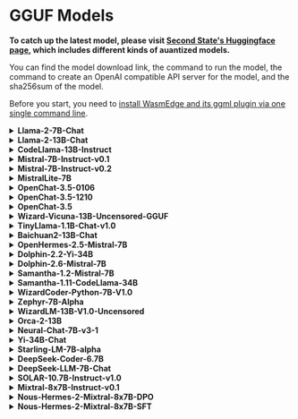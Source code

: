 # GGUF Models

**To catch up the latest model, please visit [Second State's Huggingface page](https://huggingface.co/second-state), which includes different kinds of auantized models.** 

You can find the model download link, the command to run the model, the command to create an OpenAI compatible API server for the model, and the sha256sum of the model.

Before you start, you need to [install WasmEdge and its ggml plugin via one single command line](https://github.com/LlamaEdge/LlamaEdge/tree/main/api-server#dependencies).

<details>
<summary> <b>Llama-2-7B-Chat</b> </summary>
<hr/>
<b>Download the model</b>

```bash
curl -LO https://huggingface.co/second-state/Llama-2-7B-Chat-GGUF/resolve/main/Llama-2-7b-chat-hf-Q5_K_M.gguf
```

Please check the sha256sum of the downloaded model file to make sure it is correct.

```text
39fdaca41ef03de1e9b709602557faaf2e8490c830622823cb6f8dc9ac14db04
```

<b>Chat with the model on the CLI</b>

```bash
curl -LO https://github.com/LlamaEdge/LlamaEdge/releases/latest/download/llama-chat.wasm

wasmedge --dir .:. --nn-preload default:GGML:AUTO:Llama-2-7b-chat-hf-Q5_K_M.gguf llama-chat.wasm -p llama-2-chat
```

<b>Chat with the model via a web UI</b>

```bash
curl -LO https://github.com/LlamaEdge/LlamaEdge/releases/latest/download/llama-api-server.wasm
curl -LO https://github.com/LlamaEdge/chatbot-ui/releases/latest/download/chatbot-ui.tar.gz
tar xzf chatbot-ui.tar.gz
rm chatbot-ui.tar.gz

wasmedge --dir .:. --nn-preload default:GGML:AUTO:Llama-2-7b-chat-hf-Q5_K_M.gguf llama-api-server.wasm -p llama-2-chat
```

Open your browser to http://localhost:8080 to start the chat!

<b>Send an API request to the server</b>

Test the API server from another terminal using the following command

```bash
curl -X POST http://localhost:8080/v1/chat/completions \
  -H 'accept:application/json' \
  -H 'Content-Type: application/json' \
  -d '{"messages":[{"role":"system", "content": "You are a helpful assistant."}, {"role":"user", "content": "What is the capital of France?"}], "model":"llama-2-7b-chat"}'
```

</details>

<details>
<summary> <b>Llama-2-13B-Chat</b> </summary>
<hr/>
<b>Download the model</b>

```bash
curl -LO https://huggingface.co/second-state/Llama-2-13B-Chat-GGUF/resolve/main/Llama-2-13b-chat-hf-Q5_K_M.gguf
```

Please check the sha256sum of the downloaded model file to make sure it is correct.

```text
67c08278e8ed7ae96e25e8968e77ba8fc4ae8b974a8b47a105880756f8f82f3e
```

<b>Chat with the model on the CLI</b>

```bash
curl -LO https://github.com/LlamaEdge/LlamaEdge/releases/latest/download/llama-chat.wasm
wasmedge --dir .:. --nn-preload default:GGML:AUTO:Llama-2-13b-chat-hf-Q5_K_M.gguf llama-chat.wasm -p llama-2-chat
```

<b>Chat with the model via a web UI</b>

```bash
curl -LO https://github.com/LlamaEdge/LlamaEdge/releases/latest/download/llama-api-server.wasm
curl -LO https://github.com/LlamaEdge/chatbot-ui/releases/latest/download/chatbot-ui.tar.gz
tar xzf chatbot-ui.tar.gz
rm chatbot-ui.tar.gz

wasmedge --dir .:. --nn-preload default:GGML:AUTO:Llama-2-13b-chat-hf-Q5_K_M.gguf llama-api-server.wasm -p llama-2-chat
```

Open your browser to http://localhost:8080 to start the chat!

<b>Send an API request to the server</b>

Test the API server from another terminal using the following command

```bash
curl -X POST http://localhost:8080/v1/chat/completions \
  -H 'accept:application/json' \
  -H 'Content-Type: application/json' \
  -d '{"messages":[{"role":"system", "content": "You are a helpful assistant."}, {"role":"user", "content": "What is the capital of France"}], "model":"llama-2-13b-chat"}'
```

</details>

<details>
<summary> <b>CodeLlama-13B-Instruct</b> </summary>
<hr/>
<b>Download the model</b>

```bash
curl -LO https://huggingface.co/second-state/CodeLlama-13B-Instruct-GGUF/resolve/main/CodeLlama-13b-Instruct-hf-Q5_K_M.gguf
```

Please check the sha256sum of the downloaded model file to make sure it is correct:

```bash
b30d01b5a22f2b3dc6cd01084b50114dde5e63cbc240ee7ad20ebbd6c63eab95
```

<b>Chat with the model on the CLI</b>

```bash
curl -LO https://github.com/LlamaEdge/LlamaEdge/releases/latest/download/llama-chat.wasm

wasmedge --dir .:. --nn-preload default:GGML:AUTO:CodeLlama-13b-Instruct-hf-Q5_K_M.gguf llama-chat.wasm -p codellama-instruct
```

<b>This model isn't suitable for API server</b>
</details>

<details>
<summary> <b>Mistral-7B-Instruct-v0.1</b> </summary>
<hr/>
<b>Download the model</b>

```bash
curl -LO https://huggingface.co/second-state/Mistral-7B-Instruct-v0.1-GGUF/resolve/main/Mistral-7B-Instruct-v0.1-Q5_K_M.gguf
```

Please check the sha256sum of the downloaded model file to make sure it is correct:

```bash
287a6520a937fcdb9d1d21b1f9145ba3c8624a4c8ce5411dae5e74991a911a94
```

<b>Chat with the model on the CLI</b>

```bash
curl -LO https://github.com/LlamaEdge/LlamaEdge/releases/latest/download/llama-chat.wasm
wasmedge --dir .:. --nn-preload default:GGML:AUTO:Mistral-7B-Instruct-v0.1-Q5_K_M.gguf llama-chat.wasm -p mistral-instruct
```
<b>Chat with the model via a web UI</b>

```bash
curl -LO https://github.com/LlamaEdge/LlamaEdge/releases/latest/download/llama-api-server.wasm
curl -LO https://github.com/LlamaEdge/chatbot-ui/releases/latest/download/chatbot-ui.tar.gz
tar xzf chatbot-ui.tar.gz
rm chatbot-ui.tar.gz

wasmedge --dir .:. --nn-preload default:GGML:AUTO:Mistral-7B-Instruct-v0.1-Q5_K_M.gguf llama-api-server.wasm -p mistral-instruct
```

Open your browser to http://localhost:8080 to start the chat!

<b>Send an API request to the server</b>

Test the API server from another terminal using the following command

```bash
curl -X POST http://localhost:8080/v1/chat/completions \
  -H 'accept:application/json' \
  -H 'Content-Type: application/json' \
  -d '{"messages":[{"role":"user", "content": "What is the capital of France?"}], "model":"Mistral-7B-Instruct-v0.1"}'
```

</details>

<details>
<summary> <b>Mistral-7B-Instruct-v0.2</b> </summary>
<hr/>
<b>Download the model</b>

```bash
curl -LO https://huggingface.co/second-state/Mistral-7B-Instruct-v0.2-GGUF/resolve/main/Mistral-7B-Instruct-v0.2-Q5_K_M.gguf
```

Please check the sha256sum of the downloaded model file to make sure it is correct:

```bash
4ce9a46d73b47ca1d46aa0f182c12bd18ee2f3bcfffcc397de191ae31c3c3c4e
```

<b>Chat with the model on the CLI</b>

```bash
curl -LO https://github.com/LlamaEdge/LlamaEdge/releases/latest/download/llama-chat.wasm

wasmedge --dir .:. --nn-preload default:GGML:AUTO:Mistral-7B-Instruct-v0.2-Q5_K_M.gguf llama-chat.wasm -p mistral-instruct
```

<b>Chat with the model via a web UI</b>

```bash
curl -LO https://github.com/LlamaEdge/LlamaEdge/releases/latest/download/llama-api-server.wasm
curl -LO https://github.com/LlamaEdge/chatbot-ui/releases/latest/download/chatbot-ui.tar.gz
tar xzf chatbot-ui.tar.gz
rm chatbot-ui.tar.gz

wasmedge --dir .:. --nn-preload default:GGML:AUTO:Mistral-7B-Instruct-v0.2-Q5_K_M.gguf llama-api-server.wasm -p mistral-instruct
```

Open your browser to http://localhost:8080 to start the chat!

<b>Send an API request to the server</b>

Test the API server from another terminal using the following command

```bash
curl -X POST http://localhost:8080/v1/chat/completions \
  -H 'accept:application/json' \
  -H 'Content-Type: application/json' \
  -d '{"messages":[{"role":"user", "content": "What is the capital of France?"}], "model":"Mistral-7B-Instruct-v0.2"}'
```

</details>

<details>
<summary> <b>MistralLite-7B</b> </summary>
<hr/>
<b>Download the model</b>

```bash
curl -LO https://huggingface.co/second-state/MistralLite-7B-GGUF/resolve/main/MistralLite-Q5_K_M.gguf
```

Please check the sha256sum of the downloaded model file to make sure it is correct.

```bash
c8f5d6117cc9ec8dceb2e28e1268770c0c32f39949fceceb105d1e0837e07361
```

<b>Chat with the model on the CLI</b>

```bash
curl -LO https://github.com/LlamaEdge/LlamaEdge/releases/latest/download/llama-chat.wasm

wasmedge --dir .:. --nn-preload default:GGML:AUTO:MistralLite-Q5_K_M.gguf llama-chat.wasm -p mistrallite -r '</s>'
```

<b>Chat with the model via a web UI</b>

```bash
curl -LO https://github.com/LlamaEdge/LlamaEdge/releases/latest/download/llama-api-server.wasm
curl -LO https://github.com/LlamaEdge/chatbot-ui/releases/latest/download/chatbot-ui.tar.gz
tar xzf chatbot-ui.tar.gz
rm chatbot-ui.tar.gz

wasmedge --dir .:. --nn-preload default:GGML:AUTO:MistralLite-Q5_K_M.gguf llama-api-server.wasm -p mistrallite -r '</s>'
```

Open your browser to http://localhost:8080 to start the chat!

<b>Send an API request to the server</b>

Test the API server from another terminal using the following command

```bash
curl -X POST http://localhost:8080/v1/chat/completions \
  -H 'accept:application/json' \
  -H 'Content-Type: application/json' \
  -d '{"messages":[{"role":"system", "content": "You are a helpful assistant."}, {"role":"user", "content": "What is the capital of France?"}], "model":"MistralLite-7B"}'
```

</details>

<details>
<summary> <b>OpenChat-3.5-0106</b> </summary>
<hr/>
<b>Download the model</b>

```bash
curl -LO https://huggingface.co/second-state/OpenChat-3.5-0106-GGUF/resolve/main/openchat-3.5-0106-Q5_K_M.gguf
```

Please check the sha256sum of the downloaded model file to make sure it is correct.

```bash
c28f69693336ab63369451da7f1365e5003d79f3ac69566de72100a8299a967a
```

<b>Chat with the model on the CLI</b>

```bash
curl -LO https://github.com/LlamaEdge/LlamaEdge/releases/latest/download/llama-chat.wasm
wasmedge --dir .:. --nn-preload default:GGML:AUTO:openchat-3.5-0106-Q5_K_M.gguf llama-chat.wasm -p openchat -r '<|end_of_turn|>'
```

<b>Chat with the model via a web UI</b>

```bash
curl -LO https://github.com/LlamaEdge/LlamaEdge/releases/latest/download/llama-api-server.wasm
curl -LO https://github.com/LlamaEdge/chatbot-ui/releases/latest/download/chatbot-ui.tar.gz
tar xzf chatbot-ui.tar.gz
rm chatbot-ui.tar.gz

wasmedge --dir .:. --nn-preload default:GGML:AUTO:openchat-3.5-0106-Q5_K_M.gguf llama-api-server.wasm -p openchat -r '<|end_of_turn|>'
```

Open your browser to http://localhost:8080 to start the chat!

<b>Send an API request to the server</b>

Test the API server from another terminal using the following command

```bash
curl -X POST http://localhost:8080/v1/chat/completions \
  -H 'accept:application/json' \
  -H 'Content-Type: application/json' \
  -d '{"messages":[{"role":"system", "content": "You are a helpful assistant."}, {"role":"user", "content": "What is the capital of France?"}], "model":"OpenChat-3.5-0106"}'
```

</details>

<details>
<summary> <b>OpenChat-3.5-1210</b> </summary>
<hr/>
<b>Download the model</b>

```bash
curl -LO https://huggingface.co/second-state/openchat-3.5-1210-GGUF/resolve/main/openchat-3.5-1210-Q5_K_M.gguf
```

Please check the sha256sum of the Downloaded model file to make sure it is correct.

```bash
e1c5c50d0185d047f53ceb48a7c02d33f0a7fe0e1467f98c4b575502e9cabbdd
```

<b>Chat with the model on the CLI</b>

```bash
curl -LO https://github.com/LlamaEdge/LlamaEdge/releases/latest/download/llama-chat.wasm

wasmedge --dir .:. --nn-preload default:GGML:AUTO:openchat-3.5-1210-Q5_K_M.gguf llama-chat.wasm -p openchat -r '<|end_of_turn|>'
```

<b>Chat with the model via a web UI</b>

```bash
curl -LO https://github.com/LlamaEdge/LlamaEdge/releases/latest/download/llama-api-server.wasm
curl -LO https://github.com/LlamaEdge/chatbot-ui/releases/latest/download/chatbot-ui.tar.gz
tar xzf chatbot-ui.tar.gz
rm chatbot-ui.tar.gz

wasmedge --dir .:. --nn-preload default:GGML:AUTO:openchat-3.5-1210-Q5_K_M.gguf llama-api-server.wasm -p openchat -r '<|end_of_turn|>'
```

Open your browser to http://localhost:8080 to start the chat!

<b>Send an API request to the server</b>

Test the API server from another terminal using the following command

```bash
curl -X POST http://localhost:8080/v1/chat/completions \
  -H 'accept:application/json' \
  -H 'Content-Type: application/json' \
  -d '{"messages":[{"role":"system", "content": "You are a helpful assistant."}, {"role":"user", "content": "What is the capital of France?"}], "model":"OpenChat-3.5-1210"}'
```

</details>

<details>
<summary> <b>OpenChat-3.5</b> </summary>
<hr/>
<b>Download the model</b>

```bash
curl -LO https://huggingface.co/second-state/OpenChat-3.5-GGUF/resolve/main/openchat_3.5-Q5_K_M.gguf
```

Please check the sha256sum of the downloaded model file to make sure it is correct.

```bash
cea9e09a3e1d0fa779224710a543a07d92af46a64090af7a32001b94faf66a92
```

<b>Chat with the model on the CLI</b>

```bash
curl -LO https://github.com/LlamaEdge/LlamaEdge/releases/latest/download/llama-chat.wasm

wasmedge --dir .:. --nn-preload default:GGML:AUTO:openchat_3.5-Q5_K_M.gguf llama-chat.wasm -p openchat -r '<|end_of_turn|>'
```

<b>Chat with the model via a web UI</b>

```bash
curl -LO https://github.com/LlamaEdge/LlamaEdge/releases/latest/download/llama-api-server.wasm
curl -LO https://github.com/LlamaEdge/chatbot-ui/releases/latest/download/chatbot-ui.tar.gz
tar xzf chatbot-ui.tar.gz
rm chatbot-ui.tar.gz

wasmedge --dir .:. --nn-preload default:GGML:AUTO:openchat_3.5-Q5_K_M.gguf llama-api-server.wasm -p openchat -r '<|end_of_turn|>'
```

Open your browser to http://localhost:8080 to start the chat!

<b>Send an API request to the server</b>

Test the API server from another terminal using the following command

```bash
curl -X POST http://localhost:8080/v1/chat/completions \
  -H 'accept:application/json' \
  -H 'Content-Type: application/json' \
  -d '{"messages":[{"role":"system", "content": "You are a helpful assistant."}, {"role":"user", "content": "What is the capital of France?"}], "model":"OpenChat-3.5"}'
```

</details>

<details>
<summary> <b>Wizard-Vicuna-13B-Uncensored-GGUF</b> </summary>
<hr/>
<b>Download the model</b>

```bash
curl -LO https://huggingface.co/second-state/Wizard-Vicuna-13B-Uncensored-GGUF/resolve/main/Wizard-Vicuna-13B-Uncensored-Q5_K_M.gguf
```

Please check the sha256sum of the Downloaded model file to make sure it is correct.

```bash
bb6bda4e7383f1be98d7a9ab8c6cfff6daebb937badb11c25ed16e0f908f5b4d
```

<b>Chat with the model on the CLI</b>

```bash
curl -LO https://github.com/LlamaEdge/LlamaEdge/releases/latest/download/llama-chat.wasm

wasmedge --dir .:. --nn-preload default:GGML:AUTO:Wizard-Vicuna-13B-Uncensored-Q5_K_M.gguf llama-chat.wasm -p vicuna-1.0-chat
```

<b>Chat with the model via a web UI</b>

```bash
curl -LO https://github.com/LlamaEdge/LlamaEdge/releases/latest/download/llama-api-server.wasm
curl -LO https://github.com/LlamaEdge/chatbot-ui/releases/latest/download/chatbot-ui.tar.gz
tar xzf chatbot-ui.tar.gz
rm chatbot-ui.tar.gz

wasmedge --dir .:. --nn-preload default:GGML:AUTO:Wizard-Vicuna-13B-Uncensored-Q5_K_M.gguf llama-api-server.wasm -p vicuna-1.0-chat
```

Open your browser to http://localhost:8080 to start the chat!

<b>Send an API request to the server</b>

Test the API server from another terminal using the following command

```bash
curl -X POST http://localhost:8080/v1/chat/completions \
  -H 'accept:application/json' \
  -H 'Content-Type: application/json' \
  -d '{"messages":[{"role":"system", "content": "You are a helpful assistant."}, {"role":"user", "content": "What is the capital of France?"}], "model":"wizard-vicuna-13B"}'
```

</details>

<details>
<summary> <b>TinyLlama-1.1B-Chat-v1.0</b> </summary>
<hr/>
<b>Download the model</b>

```bash
curl -LO https://huggingface.co/second-state/TinyLlama-1.1B-Chat-v1.0-GGUF/resolve/main/TinyLlama-1.1B-Chat-v1.0-Q5_K_M.gguf
```

Please check the sha256sum of the downloaded model file to make sure it is correct.

```bash
4602b3e1751346bc22e6454fa2670f743351546401cb353a10c8b5329075e67f
```

<b>Chat with the model on the CLI</b>

```bash
curl -LO https://github.com/LlamaEdge/LlamaEdge/releases/latest/download/llama-chat.wasm

wasmedge --dir .:. --nn-preload default:GGML:AUTO:TinyLlama-1.1B-Chat-v1.0-Q5_K_M.gguf llama-chat.wasm -p chatml
```

<b>Chat with the model via a web UI</b>

```bash
curl -LO https://github.com/LlamaEdge/LlamaEdge/releases/latest/download/llama-api-server.wasm
curl -LO https://github.com/LlamaEdge/chatbot-ui/releases/latest/download/chatbot-ui.tar.gz
tar xzf chatbot-ui.tar.gz
rm chatbot-ui.tar.gz

wasmedge --dir .:. --nn-preload default:GGML:AUTO:TinyLlama-1.1B-Chat-v1.0-Q5_K_M.gguf llama-api-server.wasm -p chatml
```

Open your browser to http://localhost:8080 to start the chat!

<b>Send an API request to the server</b>

Test the API server from another terminal using the following command

```bash
curl -X POST http://localhost:8080/v1/chat/completions \
  -H 'accept:application/json' \
  -H 'Content-Type: application/json' \
  -d '{"messages":[{"role":"system", "content": "You are a helpful assistant."}, {"role":"user", "content": "What is the capital of France?"}], "model":"TinyLlama-1.1B-Chat-v1.0"}'
```

</details>

<details>
<summary> <b>Baichuan2-13B-Chat</b> </summary>
<hr/>
<b>Download the model</b>

```bash
curl -LO https://huggingface.co/second-state/Baichuan2-13B-Chat-GGUF/resolve/main/Baichuan2-13B-Chat-Q5_K_M.gguf
```

Please check the sha256sum of the Downloaded model file to make sure it is correct.

```bash
2b7781b78d27dd4d15bf171649b1114c8591bccb8a98b9d9a0cff1386e536b24
```

<b>Chat with the model on the CLI</b>

```bash
curl -LO https://github.com/LlamaEdge/LlamaEdge/releases/latest/download/llama-chat.wasm

wasmedge --dir .:. --nn-preload default:GGML:AUTO:Baichuan2-13B-Chat-Q5_K_M.gguf llama-chat.wasm -p baichuan-2 -r '用户:'
```

<b>Chat with the model via a web UI</b>

```bash
curl -LO https://github.com/LlamaEdge/LlamaEdge/releases/latest/download/llama-api-server.wasm
curl -LO https://github.com/LlamaEdge/chatbot-ui/releases/latest/download/chatbot-ui.tar.gz
tar xzf chatbot-ui.tar.gz
rm chatbot-ui.tar.gz

wasmedge --dir .:. --nn-preload default:GGML:AUTO:Baichuan2-13B-Chat-Q5_K_M.gguf llama-api-server.wasm -p baichuan-2 -r '用户:'
```

Open your browser to http://localhost:8080 to start the chat!

<b>Send an API request to the server</b>

Test the API server from another terminal using the following command

```bash
curl -X POST http://localhost:8080/v1/chat/completions \
  -H 'accept:application/json' \
  -H 'Content-Type: application/json' \
  -d '{"messages":[{"role":"system", "content": "You are a helpful assistant."}, {"role":"user", "content": "李白是谁"}], "model":"Baichuan2-13B-Chat"}'
```

</details>

<details>
<summary> <b>OpenHermes-2.5-Mistral-7B</b> </summary>
<hr/>
<b>Download the model</b>

```bash
curl -LO https://huggingface.co/second-state/OpenHermes-2.5-Mistral-7B-GGUF/resolve/main/OpenHermes-2.5-Mistral-7B-Q5_K_M.gguf
```

Please check the sha256sum of the downloaded model file to make sure it is correct.

```bash
76746d87d2c47ce32218fe05e4b20e5fa1849f3a33c743101309e48912581536
```

<b>Chat with the model on the CLI</b>

```bash
wasmedge --dir .:. --nn-preload default:GGML:AUTO:OpenHermes-2.5-Mistral-7B-Q5_K_M.gguf llama-chat.wasm -p chatml -r '<|im_end|>'
```

<b>Chat with the model via a web UI</b>

```bash
curl -LO https://github.com/LlamaEdge/LlamaEdge/releases/latest/download/llama-api-server.wasm
curl -LO https://github.com/LlamaEdge/chatbot-ui/releases/latest/download/chatbot-ui.tar.gz
tar xzf chatbot-ui.tar.gz
rm chatbot-ui.tar.gz

wasmedge --dir .:. --nn-preload default:GGML:AUTO:OpenHermes-2.5-Mistral-7B-Q5_K_M.gguf llama-api-server.wasm -p chatml -r '<|im_end|>'
```

Open your browser to http://localhost:8080 to start the chat!

<b>Send an API request to the server</b>

Test the API server from another terminal using the following command

```bash
curl -X POST http://localhost:8080/v1/chat/completions \
  -H 'accept:application/json' \
  -H 'Content-Type: application/json' \
  -d '{"messages":[{"role":"system", "content": "You are a helpful assistant."}, {"role":"user", "content": "What is the capital of France?"}], "model":"OpenHermes-2.5-Mistral-7B"}'
```

</details>

<details>
<summary> <b>Dolphin-2.2-Yi-34B</b> </summary>
<hr/>
<b>Download the model</b>

```bash
curl -LO https://huggingface.co/second-state/Dolphin-2.2-Yi-34B-GGUF/resolve/main/dolphin-2_2-yi-34b-Q5_K_M.gguf
```

Please check the sha256sum of the downloaded model file to make sure it is correct.

```bash
28e80a924fae51644f7d869d9ad3eec72bafd28b5f221015e8a56a328847ac19
```

<b>Chat with the model on the CLI</b>

```bash
curl -LO https://github.com/LlamaEdge/LlamaEdge/releases/latest/download/llama-chat.wasm

wasmedge --dir .:. --nn-preload default:GGML:AUTO:dolphin-2_2-yi-34b-Q5_K_M.gguf llama-chat.wasm -p chatml -r '<|im_end|>' -s 'You are a helpful AI assistant'
```

<b>Chat with the model via a web UI</b>

```bash
curl -LO https://github.com/LlamaEdge/LlamaEdge/releases/latest/download/llama-api-server.wasm
curl -LO https://github.com/LlamaEdge/chatbot-ui/releases/latest/download/chatbot-ui.tar.gz
tar xzf chatbot-ui.tar.gz
rm chatbot-ui.tar.gz

wasmedge --dir .:. --nn-preload default:GGML:AUTO:dolphin-2_2-yi-34b-Q5_K_M.gguf llama-api-server.wasm -p chatml -r '<|im_end|>' -s 'You are a helpful AI assistant'
```

Open your browser to http://localhost:8080 to start the chat!

<b>Send an API request to the server</b>

Test the API server from another terminal using the following command

```bash
curl -X POST http://localhost:8080/v1/chat/completions \
  -H 'accept:application/json' \
  -H 'Content-Type: application/json' \
  -d '{"messages":[{"role":"system", "content": "You are a helpful assistant."}, {"role":"user", "content": "What is the capital of France?"}], "model":"Dolphin-2.2-Yi-34B"}'
```

</details>

<details>
<summary> <b>Dolphin-2.6-Mistral-7B</b> </summary>
<hr/>
<b>Download the model</b>

```bash
curl -LO https://huggingface.co/second-state/dolphin-2.6-mistral-7B-GGUF/resolve/main/dolphin-2.6-mistral-7b-Q5_K_M.gguf
```

Please check the sha256sum of the downloaded model file to make sure it is correct.

```bash
ec3c988cda2d831542449fcd0e82a039067a8da2c747b05268eee482b0e12bdf
```

<b>Chat with the model on the CLI</b>

```bash
curl -LO https://github.com/LlamaEdge/LlamaEdge/releases/latest/download/llama-chat.wasm

wasmedge --dir .:. --nn-preload default:GGML:AUTO:dolphin-2.6-mistral-7b-Q5_K_M.gguf llama-chat.wasm -p chatml
```

<b>Chat with the model via a web UI</b>

```bash
curl -LO https://github.com/LlamaEdge/LlamaEdge/releases/latest/download/llama-api-server.wasm
curl -LO https://github.com/LlamaEdge/chatbot-ui/releases/latest/download/chatbot-ui.tar.gz
tar xzf chatbot-ui.tar.gz
rm chatbot-ui.tar.gz

wasmedge --dir .:. --nn-preload default:GGML:AUTO:dolphin-2.6-mistral-7b-Q5_K_M.gguf llama-api-server.wasm -p chatml
```

Open your browser to http://localhost:8080 to start the chat!

<b>Send an API request to the server</b>

Test the API server from another terminal using the following command

```bash
curl -X POST http://localhost:8080/v1/chat/completions \
  -H 'accept:application/json' \
  -H 'Content-Type: application/json' \
  -d '{"messages":[{"role":"system", "content": "You are a helpful assistant."}, {"role":"user", "content": "What is the capital of France?"}], "model":"dolphin-2.6-mistral-7b"}'
```

</details>


<details>
<summary> <b>Samantha-1.2-Mistral-7B</b> </summary>
<hr/>
<b>Download the model</b>

```bash
curl -LO https://huggingface.co/second-state/Samantha-1.2-Mistral-7B-GGUF/resolve/main/samantha-1.2-mistral-7b-Q5_K_M.gguf
```

Please check the sha256sum of the downloaded model file to make sure it is correct.

```bash
1051ff70a76561776427c22fe022f8984166bdeca82a1c0c2edcd6fa6d2c5dee
```

<b>Chat with the model on the CLI</b>

```bash
curl -LO https://github.com/LlamaEdge/LlamaEdge/releases/latest/download/llama-chat.wasm

wasmedge --dir .:. --nn-preload default:GGML:AUTO:samantha-1.2-mistral-7b-Q5_K_M.gguf llama-chat.wasm -p chatml -r '<|im_end|>'
```

<b>Chat with the model via a web UI</b>

```bash
curl -LO https://github.com/LlamaEdge/LlamaEdge/releases/latest/download/llama-api-server.wasm
curl -LO https://github.com/LlamaEdge/chatbot-ui/releases/latest/download/chatbot-ui.tar.gz
tar xzf chatbot-ui.tar.gz
rm chatbot-ui.tar.gz

wasmedge --dir .:. --nn-preload default:GGML:AUTO:samantha-1.2-mistral-7b-Q5_K_M.gguf llama-api-server.wasm -p chatml -r '<|im_end|>'
```

Open your browser to http://localhost:8080 to start the chat!

<b>Send an API request to the server</b>

Test the API server from another terminal using the following command

```bash
curl -X POST http://localhost:8080/v1/chat/completions \
  -H 'accept:application/json' \
  -H 'Content-Type: application/json' \
  -d '{"messages":[{"role":"system", "content": "You are a helpful assistant."}, {"role":"user", "content": "What is the capital of France?"}], "model":"Samantha-1.2-Mistral-7B"}'
```

</details>

<details>
<summary> <b>Samantha-1.11-CodeLlama-34B</b> </summary>
<hr/>
<b>Download the model</b>

```bash
curl -LO https://huggingface.co/second-state/Samantha-1.11-CodeLlama-34B-GGUF/resolve/main/Samantha-1.11-CodeLlama-34b-Q5_K_M.gguf
```

Please check the sha256sum of the downloaded model file to make sure it is correct.

```bash
325a14a42c657845aed815b7699dc876df2b830c01f78d0c3fada8a67b4c56e0
```

<b>Chat with the model on the CLI</b>

```bash
curl -LO https://github.com/LlamaEdge/LlamaEdge/releases/latest/download/llama-chat.wasm

wasmedge --dir .:. --nn-preload default:GGML:AUTO:Samantha-1.11-CodeLlama-34b-Q5_K_M.gguf llama-chat.wasm -p vicuna-1.0-chat -s 'You are a helpful AI assistant.'
```

<b>Chat with the model via a web UI</b>

```bash
curl -LO https://github.com/LlamaEdge/LlamaEdge/releases/latest/download/llama-api-server.wasm
curl -LO https://github.com/LlamaEdge/chatbot-ui/releases/latest/download/chatbot-ui.tar.gz
tar xzf chatbot-ui.tar.gz
rm chatbot-ui.tar.gz

wasmedge --dir .:. --nn-preload default:GGML:AUTO:Samantha-1.11-CodeLlama-34b-Q5_K_M.gguf llama-api-server.wasm -p vicuna-1.0-chat -s 'You are a helpful AI assistant.'
```

Open your browser to http://localhost:8080 to start the chat!

<b>Send an API request to the server</b>

Test the API server from another terminal using the following command

```bash
curl -X POST http://localhost:8080/v1/chat/completions \
  -H 'accept:application/json' \
  -H 'Content-Type: application/json' \
  -d '{"messages":[{"role":"system", "content": "You are a helpful assistant."}, {"role":"user", "content": "What is the capital of France?"}], "model":"Samantha-1.11-CodeLlama-34b"}'
```

</details>

<details>
<summary> <b>WizardCoder-Python-7B-V1.0</b> </summary>
<hr/>
<b>Download the model</b>

```bash
curl -LO https://huggingface.co/second-state/WizardCoder-Python-7B-v1.0-GGUF/resolve/main/WizardCoder-Python-7B-V1.0-Q5_K_M.gguf
```

Please check the sha256sum of the Downloaded model file to make sure it is correct.

```bash
ff61076feb2f3c9d049d12869532d6f5feb855ce501eff1a3d155ac6d29f283a
```

<b>Chat with the model on the CLI</b>

```bash
curl -LO https://github.com/LlamaEdge/LlamaEdge/releases/latest/download/llama-chat.wasm

wasmedge --dir .:. --nn-preload default:GGML:AUTO:WizardCoder-Python-7B-V1.0-Q5_K_M.gguf llama-chat.wasm -p wizard-coder -s 'Below is an instruction that describes a task. Write a response that appropriately completes the request.'
```

<b>Chat with the model via a web UI</b>

```bash
curl -LO https://github.com/LlamaEdge/LlamaEdge/releases/latest/download/llama-api-server.wasm
curl -LO https://github.com/LlamaEdge/chatbot-ui/releases/latest/download/chatbot-ui.tar.gz
tar xzf chatbot-ui.tar.gz
rm chatbot-ui.tar.gz

wasmedge --dir .:. --nn-preload default:GGML:AUTO:WizardCoder-Python-7B-V1.0-Q5_K_M.gguf llama-api-server.wasm -p wizard-coder
```

Open your browser to http://localhost:8080 to start the chat!

<b>Send an API request to the server</b>

Test the API server from another terminal using the following command

```bash
curl -X POST http://localhost:8080/v1/chat/completions \
  -H 'accept:application/json' \
  -H 'Content-Type: application/json' \
  -d '{"messages":[{"role":"system", "content": "You are a helpful assistant."}, {"role":"user", "content": "What is the capital of France?"}], "model":"WizardCoder-Python-7B"}'
```

</details>

<details>
<summary> <b>Zephyr-7B-Alpha</b> </summary>
<hr/>
<b>Download the model</b>

```bash
curl -LO https://huggingface.co/second-state/Zephyr-7B-Alpha-GGUF/resolve/main/zephyr-7b-alpha-Q5_K_M.gguf
```

Please check the sha256sum of the downloaded model file to make sure it is correct.

```bash
cd035904c4b16904049c2ba7e45f1b34ad2868af3ecbe51d8c77daa371b96245
```

<b>Chat with the model on the CLI</b>

```bash
curl -LO https://github.com/LlamaEdge/LlamaEdge/releases/latest/download/llama-chat.wasm

wasmedge --dir .:. --nn-preload default:GGML:AUTO:zephyr-7b-alpha-Q5_K_M.gguf llama-chat.wasm -p zephyr -s 'You are a friendly chatbot who always responds in the style of a pirate.' -r '</s>'
```

<b>Chat with the model via a web UI</b>

```bash
curl -LO https://github.com/LlamaEdge/LlamaEdge/releases/latest/download/llama-api-server.wasm
curl -LO https://github.com/LlamaEdge/chatbot-ui/releases/latest/download/chatbot-ui.tar.gz
tar xzf chatbot-ui.tar.gz
rm chatbot-ui.tar.gz

wasmedge --dir .:. --nn-preload default:GGML:AUTO:zephyr-7b-alpha-Q5_K_M.gguf llama-api-server.wasm -p zephyr -r '</s>'
```

Open your browser to http://localhost:8080 to start the chat!

<b>Send an API request to the server</b>

Test the API server from another terminal using the following command

```bash
curl -X POST http://localhost:8080/v1/chat/completions \
  -H 'accept:application/json' \
  -H 'Content-Type: application/json' \
  -d '{"messages":[{"role":"system", "content": "You are a helpful assistant."}, {"role":"user", "content": "What is the capital of France?"}], "model":"Zephyr-7B"}'
```

</details>

<details>
<summary> <b>WizardLM-13B-V1.0-Uncensored</b> </summary>
<hr/>
<b>Download the model</b>

```bash
curl -LO https://huggingface.co/second-state/WizardLM-13B-V1.0-Uncensored-GGUF/resolve/main/WizardLM-13B-V1.0-Uncensored-Q5_K_M.gguf
```

Please check the sha256sum of the downloaded model file to make sure it is correct.

```bash
a8329103ecc3a5a736b76e633970f39ded3f0a75a4d29f37f9e46d180ce2234b
```

<b>Chat with the model on the CLI</b>

```bash
curl -LO https://github.com/LlamaEdge/LlamaEdge/releases/latest/download/llama-chat.wasm

wasmedge --dir .:. --nn-preload default:GGML:AUTO:WizardLM-13B-V1.0-Uncensored-Q5_K_M.gguf llama-chat.wasm -p vicuna-1.0-chat -s 'You are a helpful AI assistant.'
```

<b>Chat with the model via a web UI</b>

```bash
curl -LO https://github.com/LlamaEdge/LlamaEdge/releases/latest/download/llama-api-server.wasm
curl -LO https://github.com/LlamaEdge/chatbot-ui/releases/latest/download/chatbot-ui.tar.gz
tar xzf chatbot-ui.tar.gz
rm chatbot-ui.tar.gz

wasmedge --dir .:. --nn-preload default:GGML:AUTO:WizardLM-13B-V1.0-Uncensored-Q5_K_M.gguf llama-api-server.wasm -p vicuna-1.0-chat
```

Open your browser to http://localhost:8080 to start the chat!

<b>Send an API request to the server</b>

Test the API server from another terminal using the following command

```bash
curl -X POST http://localhost:8080/v1/chat/completions \
  -H 'accept:application/json' \
  -H 'Content-Type: application/json' \
  -d '{"messages":[{"role":"system", "content": "You are a helpful assistant."}, {"role":"user", "content": "What is the capital of France?"}], "model":"WizardLM-13B-V1.0-Uncensored"}'
```

</details>

<details>
<summary> <b>Orca-2-13B</b> </summary>
<hr/>
<b>Download the model</b>

```bash
curl -LO https://huggingface.co/second-state/Orca-2-13B-GGUF/resolve/main/Orca-2-13b-Q5_K_M.gguf
```

Please check the sha256sum of the downloaded model file to make sure it is correct.

```bash
104d8239756f5bc861d0c5a407035e894f54218bc2e32b7b7ae437bc8dc6079d
```

<b>Chat with the model on the CLI</b>

```bash
curl -LO https://github.com/LlamaEdge/LlamaEdge/releases/latest/download/llama-chat.wasm

wasmedge --dir .:. --nn-preload default:GGML:AUTO:Orca-2-13b-Q5_K_M.gguf llama-chat.wasm -p chatml -s 'You are Orca, an AI language model created by Microsoft. You are a cautious assistant. You carefully follow instructions. You are helpful and harmless and you follow ethical guidelines and promote positive behavior.'
```

<b>Chat with the model via a web UI</b>

```bash
curl -LO https://github.com/LlamaEdge/LlamaEdge/releases/latest/download/llama-api-server.wasm
curl -LO https://github.com/LlamaEdge/chatbot-ui/releases/latest/download/chatbot-ui.tar.gz
tar xzf chatbot-ui.tar.gz
rm chatbot-ui.tar.gz

wasmedge --dir .:. --nn-preload default:GGML:AUTO:Orca-2-13b-Q5_K_M.gguf llama-api-server.wasm -p chatml
```

Open your browser to http://localhost:8080 to start the chat!

<b>Send an API request to the server</b>

Test the API server from another terminal using the following command

```bash
curl -X POST http://localhost:8080/v1/chat/completions \
  -H 'accept:application/json' \
  -H 'Content-Type: application/json' \
  -d '{"messages":[{"role":"system", "content": "You are a helpful assistant."}, {"role":"user", "content": "What is the capital of France?"}], "model":"Orca-2-13B"}'
```

</details>

<details>
<summary> <b>Neural-Chat-7B-v3-1</b> </summary>
<hr/>
<b>Download the model</b>

```bash
curl -LO https://huggingface.co/second-state/Neural-Chat-7B-v3-1-GGUF/resolve/main/neural-chat-7b-v3-1-Q5_K_M.gguf
```

Please check the sha256sum of the Downloaded model file to make sure it is correct.

```bash
c754cefc47842167b229fc78bff511f96c173c00962e5dbb44ea11d206492370
```

<b>Chat with the model on the CLI</b>

```bash
curl -LO https://github.com/LlamaEdge/LlamaEdge/releases/latest/download/llama-chat.wasm

wasmedge --dir .:. --nn-preload default:GGML:AUTO:neural-chat-7b-v3-1-Q5_K_M.gguf llama-chat.wasm -p intel-neural
```

<b>Chat with the model via a web UI</b>

```bash
curl -LO https://github.com/LlamaEdge/LlamaEdge/releases/latest/download/llama-api-server.wasm
curl -LO https://github.com/LlamaEdge/chatbot-ui/releases/latest/download/chatbot-ui.tar.gz
tar xzf chatbot-ui.tar.gz
rm chatbot-ui.tar.gz

wasmedge --dir .:. --nn-preload default:GGML:AUTO:neural-chat-7b-v3-1-Q5_K_M.gguf llama-api-server.wasm -p intel-neural
```

Open your browser to http://localhost:8080 to start the chat!

<b>Send an API request to the server</b>

Test the API server from another terminal using the following command

```bash
curl -X POST http://localhost:8080/v1/chat/completions \
  -H 'accept:application/json' \
  -H 'Content-Type: application/json' \
  -d '{"messages":[{"role":"system", "content": "You are a helpful assistant."}, {"role":"user", "content": "What is the capital of France?"}], "model":"Neural-Chat-7B-v3-1"}'
```

</details>

<details>
<summary> <b>Yi-34B-Chat</b> </summary>
<hr/>
<b>Download the model</b>

```bash
curl -LO https://huggingface.co/second-state/Yi-34B-Chat-GGUF/resolve/main/Yi-34B-Chat-Q5_K_M.gguf
```

Please check the sha256sum of the downloaded model file to make sure it is correct.

```bash
b9693f42372a06ca8b044ab2c4db84e4359de207be1cc11fcf023f09a8238f76
```

<b>Chat with the model on the CLI</b>

```bash
curl -LO https://github.com/LlamaEdge/LlamaEdge/releases/latest/download/llama-chat.wasm

wasmedge --dir .:. --nn-preload default:GGML:AUTO:Yi-34B-Chat-Q5_K_M.gguf llama-chat.wasm -p chatml -r '<|im_end|>'
```

<b>Chat with the model via a web UI</b>

```bash
curl -LO https://github.com/LlamaEdge/LlamaEdge/releases/latest/download/llama-api-server.wasm
curl -LO https://github.com/LlamaEdge/chatbot-ui/releases/latest/download/chatbot-ui.tar.gz
tar xzf chatbot-ui.tar.gz
rm chatbot-ui.tar.gz

wasmedge --dir .:. --nn-preload default:GGML:AUTO:Yi-34B-Chat-Q5_K_M.gguf llama-api-server.wasm -p chatml -r '<|im_end|>'
```

Open your browser to http://localhost:8080 to start the chat!

<b>Send an API request to the server</b>

Test the API server from another terminal using the following command

```bash
curl -X POST http://localhost:8080/v1/chat/completions \
  -H 'accept:application/json' \
  -H 'Content-Type: application/json' \
  -d '{"messages":[{"role":"system", "content": "You are a helpful assistant."}, {"role":"user", "content": "What is the capital of France?"}], "model":"Yi-34B-Chat"}'
```

</details>

<details>
<summary> <b>Starling-LM-7B-alpha</b> </summary>
<hr/>
<b>Download the model</b>

```bash
curl -LO https://huggingface.co/second-state/Starling-LM-7B-alpha-GGUF/resolve/main/Starling-LM-7B-alpha-Q5_K_M.gguf
```

Please check the sha256sum of the downloaded model file to make sure it is correct.

```text
8022640fea02e50b294a5ca3b9701f753e3870f61c596b16e16e8fac4f130cea
```

<b>Chat with the model on the CLI</b>

```bash
curl -LO https://github.com/LlamaEdge/LlamaEdge/releases/latest/download/llama-chat.wasm

wasmedge --dir .:. --nn-preload default:GGML:AUTO:Starling-LM-7B-alpha-Q5_K_M.gguf llama-chat.wasm -p openchat -r '<|end_of_turn|>'
```

<b>Chat with the model via a web UI</b>

```bash
curl -LO https://github.com/LlamaEdge/LlamaEdge/releases/latest/download/llama-api-server.wasm
curl -LO https://github.com/LlamaEdge/chatbot-ui/releases/latest/download/chatbot-ui.tar.gz
tar xzf chatbot-ui.tar.gz
rm chatbot-ui.tar.gz

wasmedge --dir .:. --nn-preload default:GGML:AUTO:Starling-LM-7B-alpha-Q5_K_M.gguf llama-api-server.wasm -p openchat -r '<|end_of_turn|>'
```

Open your browser to http://localhost:8080 to start the chat!

<b>Send an API request to the server</b>

Test the API server from another terminal using the following command

```bash
curl -X POST http://localhost:8080/v1/chat/completions \
  -H 'accept:application/json' \
  -H 'Content-Type: application/json' \
  -d '{"messages":[{"role":"system", "content": "You are a helpful assistant."}, {"role":"user", "content": "What is the capital of France?"}], "model":"Starling-LM-7B"}'
```

</details>

<details>
<summary> <b>DeepSeek-Coder-6.7B</b> </summary>
<hr/>
<b>Download the model</b>

```bash
curl -LO https://huggingface.co/second-state/Deepseek-Coder-6.7B-Instruct-GGUF/resolve/main/deepseek-coder-6.7b-instruct-Q5_K_M.gguf
```

Note that check the sha256 of `deepseek-coder-6.7b-instruct-Q5_K_M.gguf` after downloading.

```text
81c6fb56729ca9f95a73edd23ad58b4e64a27b53d0171a03716690b4bed8b2fc
```

<b>Chat with the model on the CLI</b>

```bash
curl -LO https://github.com/LlamaEdge/LlamaEdge/releases/latest/download/llama-chat.wasm

wasmedge --dir .:. --nn-preload default:GGML:AUTO:deepseek-coder-6.7b-instruct-Q5_K_M.gguf llama-chat.wasm -p deepseek-coder
```

<b>Chat with the model via a web UI</b>

```bash
curl -LO https://github.com/LlamaEdge/LlamaEdge/releases/latest/download/llama-api-server.wasm
curl -LO https://github.com/LlamaEdge/chatbot-ui/releases/latest/download/chatbot-ui.tar.gz
tar xzf chatbot-ui.tar.gz
rm chatbot-ui.tar.gz

wasmedge --dir .:. --nn-preload default:GGML:AUTO:deepseek-coder-6.7b-instruct-Q5_K_M.gguf llama-api-server.wasm -p deepseek-coder
```

Open your browser to http://localhost:8080 to start the chat!

<b>Send an API request to the server</b>

Test the API server from another terminal using the following command

```bash
curl -X POST http://localhost:8080/v1/chat/completions \
  -H 'accept:application/json' \
  -H 'Content-Type: application/json' \
  -d '{"messages":[{"role":"system", "content": "You are an AI programming assistant."}, {"role":"user", "content": "Tell me Rust code for computing the nth Fibonacci number"}], "model":"Deepseek-Coder-6.7B"}'
```

</details>

<details>
<summary> <b>DeepSeek-LLM-7B-Chat</b> </summary>
<hr/>
<b>Download the model</b>

```bash
curl -LO https://huggingface.co/second-state/Deepseek-LLM-7B-Chat-GGUF/resolve/main/deepseek-llm-7b-chat-Q5_K_M.gguf
```

Note that check the sha256 of `deepseek-llm-7b-chat-Q5_K_M.gguf` after downloading.

```text
521dd4f2e740aaad46577dd0c85a2c4549968471ad626759bc685c8b6c557d78
```

<b>Chat with the model on the CLI</b>

```bash
curl -LO https://github.com/LlamaEdge/LlamaEdge/releases/latest/download/llama-chat.wasm

wasmedge --dir .:. --nn-preload default:GGML:AUTO:deepseek-llm-7b-chat-Q5_K_M.gguf llama-chat.wasm -p deepseek-chat
```

<b>Chat with the model via a web UI</b>

```bash
curl -LO https://github.com/LlamaEdge/LlamaEdge/releases/latest/download/llama-api-server.wasm
curl -LO https://github.com/LlamaEdge/chatbot-ui/releases/latest/download/chatbot-ui.tar.gz
tar xzf chatbot-ui.tar.gz
rm chatbot-ui.tar.gz

wasmedge --dir .:. --nn-preload default:GGML:AUTO:deepseek-llm-7b-chat-Q5_K_M.gguf llama-api-server.wasm -p deepseek-chat
```

Open your browser to http://localhost:8080 to start the chat!

<b>Send an API request to the server</b>

Test the API server from another terminal using the following command

```bash
curl -X POST http://localhost:8080/v1/chat/completions \
  -H 'accept:application/json' \
  -H 'Content-Type: application/json' \
  -d '{"messages":[{"role":"system", "content": "You are an AI programming assistant."}, {"role":"user", "content": "What is the capital of Paris"}], "model":"Deepseek-LLM-7B"}'
```

</details>

<details>
<summary> <b>SOLAR-10.7B-Instruct-v1.0</b> </summary>
<hr/>
<b>Download the model</b>

```bash
curl -LO https://huggingface.co/second-state/SOLAR-10.7B-Instruct-v1.0-GGUF/resolve/main/SOLAR-10.7B-Instruct-v1.0-Q5_K_M.gguf
```

Note that check the sha256 of `solar-10.7b-instruct-v1.0.Q5_K_M.gguf` after downloading.

```text
715704d0c565664cf49dc6b4e0e087871724b7cb00ecf36a126df1d3de26b843
```

<b>Chat with the model on the CLI</b>

```bash
curl -LO https://github.com/LlamaEdge/LlamaEdge/releases/latest/download/llama-chat.wasm

wasmedge --dir .:. --nn-preload default:GGML:AUTO:SOLAR-10.7B-Instruct-v1.0-Q5_K_M.gguf llama-chat.wasm -p solar-instruct
```

<b>Chat with the model via a web UI</b>

```bash
curl -LO https://github.com/LlamaEdge/LlamaEdge/releases/latest/download/llama-api-server.wasm
curl -LO https://github.com/LlamaEdge/chatbot-ui/releases/latest/download/chatbot-ui.tar.gz
tar xzf chatbot-ui.tar.gz
rm chatbot-ui.tar.gz

wasmedge --dir .:. --nn-preload default:GGML:AUTO:SOLAR-10.7B-Instruct-v1.0-Q5_K_M.gguf llama-api-server.wasm -p solar-instruct
```

Open your browser to http://localhost:8080 to start the chat!

<b>Send an API request to the server</b>

Test the API server from another terminal using the following command

```bash
curl -X POST http://localhost:8080/v1/chat/completions \
  -H 'accept:application/json' \
  -H 'Content-Type: application/json' \
  -d '{"messages":[{"role":"system", "content": "You are an AI programming assistant."}, {"role":"user", "content": "What is the capital of France?"}], "model":"SOLAR-10.7B-Instruct-v1.0"}'
```

</details>

<details>
<summary> <b>Mixtral-8x7B-Instruct-v0.1</b> </summary>
<hr/>
<b>Download the model</b>

```bash
curl -LO https://huggingface.co/second-state/Mixtral-8x7B-Instruct-v0.1-GGUF/resolve/main/Mixtral-8x7B-Instruct-v0.1-Q5_K_M.gguf
```

Note that check the sha256 of `Mixtral-8x7B-Instruct-v0.1-Q5_K_M.gguf` after downloading.

```text
ffc48e5363b830341d157b7501374232badbf98c18384aecb93ff5adbfe0bdd7
```

<b>Chat with the model on the CLI</b>

```bash
curl -LO https://github.com/LlamaEdge/LlamaEdge/releases/latest/download/llama-chat.wasm
wasmedge --dir .:. --nn-preload default:GGML:AUTO:Mixtral-8x7B-Instruct-v0.1-Q5_K_M.gguf llama-chat.wasm -p mistral-instruct
```

<b>Chat with the model via a web UI</b>

```bash
curl -LO https://github.com/LlamaEdge/LlamaEdge/releases/latest/download/llama-api-server.wasm
curl -LO https://github.com/LlamaEdge/chatbot-ui/releases/latest/download/chatbot-ui.tar.gz
tar xzf chatbot-ui.tar.gz
rm chatbot-ui.tar.gz

wasmedge --dir .:. --nn-preload default:GGML:AUTO:Mixtral-8x7B-Instruct-v0.1-Q5_K_M.gguf llama-api-server.wasm -p mistral-instruct
```

Open your browser to http://localhost:8080 to start the chat!

<b>Send an API request to the server</b>

Test the API server from another terminal using the following command

```bash
curl -X POST http://localhost:8080/v1/chat/completions \
  -H 'accept:application/json' \
  -H 'Content-Type: application/json' \
  -d '{"messages":[{"role":"system", "content": "You are an AI programming assistant."}, {"role":"user", "content": "What is the capital of Paris?"}], "model":"mixtral-8x7b-instruct-v0.1"}'
```

</details>

<details>
<summary> <b>Nous-Hermes-2-Mixtral-8x7B-DPO</b> </summary>
<hr/>
<b>Download the model</b>

```bash
curl -LO https://huggingface.co/second-state/Nous-Hermes-2-Mixtral-8x7B-DPO-GGUF/resolve/main/Nous-Hermes-2-Mixtral-8x7B-DPO-Q5_K_M.gguf
```

Note that check the sha256 of `Nous-Hermes-2-Mixtral-8x7B-DPO-Q5_K_M.gguf` after downloading.

```text
90c325215de925f47d76e391aee3a6bbac3859cdc03c744ff925b4ff9dd381e2
```

<b>Chat with the model on the CLI</b>

```bash
curl -LO https://github.com/LlamaEdge/LlamaEdge/releases/latest/download/llama-chat.wasm
wasmedge --dir .:. --nn-preload default:GGML:AUTO:Nous-Hermes-2-Mixtral-8x7B-DPO-Q5_K_M.gguf llama-chat.wasm -p chatml
```

<b>Chat with the model via a web UI</b>

```bash
curl -LO https://github.com/LlamaEdge/LlamaEdge/releases/latest/download/llama-api-server.wasm
curl -LO https://github.com/LlamaEdge/chatbot-ui/releases/latest/download/chatbot-ui.tar.gz
tar xzf chatbot-ui.tar.gz
rm chatbot-ui.tar.gz

wasmedge --dir .:. --nn-preload default:GGML:AUTO:Nous-Hermes-2-Mixtral-8x7B-DPO-Q5_K_M.gguf llama-api-server.wasm -p chatml
```

Open your browser to http://localhost:8080 to start the chat!

<b>Send an API request to the server</b>

Test the API server from another terminal using the following command

```bash
curl -X POST http://localhost:8080/v1/chat/completions \
  -H 'accept:application/json' \
  -H 'Content-Type: application/json' \
  -d '{"messages":[{"role":"system", "content": "You are a sentient, superintelligent artificial general intelligence, here to teach and assist me."}, {"role":"user", "content": "Write a short story about Goku discovering kirby has teamed up with Majin Buu to destroy the world."}], "model":"Nous-Hermes-2-Mixtral-8x7B-DPO"}'
```

</details>

<details>
<summary> <b>Nous-Hermes-2-Mixtral-8x7B-SFT</b> </summary>
<hr/>
<b>Download the model</b>

```bash
curl -LO https://huggingface.co/second-state/Nous-Hermes-2-Mixtral-8x7B-SFT-GGUF/resolve/main/Nous-Hermes-2-Mixtral-8x7B-SFT-Q5_K_M.gguf
```

Note that check the sha256 of `Nous-Hermes-2-Mixtral-8x7B-SFT-Q5_K_M.gguf` after downloading.

```text
2599f102be866a80a86b5f03f75500704f6cd7de2dce51d27dd07293eb716770
```

<b>Chat with the model on the CLI</b>

```bash
curl -LO https://github.com/LlamaEdge/LlamaEdge/releases/latest/download/llama-chat.wasm
wasmedge --dir .:. --nn-preload default:GGML:AUTO:Nous-Hermes-2-Mixtral-8x7B-SFT-Q5_K_M.gguf llama-chat.wasm -p chatml
```

<b>Chat with the model via a web UI</b>

```bash
curl -LO https://github.com/LlamaEdge/LlamaEdge/releases/latest/download/llama-api-server.wasm
curl -LO https://github.com/LlamaEdge/chatbot-ui/releases/latest/download/chatbot-ui.tar.gz
tar xzf chatbot-ui.tar.gz
rm chatbot-ui.tar.gz

wasmedge --dir .:. --nn-preload default:GGML:AUTO:Nous-Hermes-2-Mixtral-8x7B-SFT-Q5_K_M.gguf llama-api-server.wasm -p chatml
```

Open your browser to http://localhost:8080 to start the chat!

<b>Send an API request to the server</b>

Test the API server from another terminal using the following command

```bash
curl -X POST http://localhost:8080/v1/chat/completions \
  -H 'accept:application/json' \
  -H 'Content-Type: application/json' \
  -d '{"messages":[{"role":"system", "content": "You are a sentient, superintelligent artificial general intelligence, here to teach and assist me."}, {"role":"user", "content": "Write a short story about Goku discovering kirby has teamed up with Majin Buu to destroy the world."}], "model":"Nous-Hermes-2-Mixtral-8x7B-SFT"}'
```

</details>

